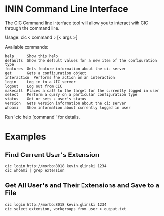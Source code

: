 ININ Command Line Interface
=======
The CIC Command line interface tool will allow you to interact with CIC through the command line.  

Usage: cic < command > [< args >]

Available commands:

    help      Show this help
    defaults  Show the default values for a new item of the configuration type
    features  Gets feature information about the cic server 
    get       Gets a configuration object
    interaction  Performs the action on an interaction 
    login     Log in to a CIC server
    logout    Log out from CIC
    makecall  Places a call to the target for the currently logged in user 
    select    Perform a query on a particular configuration type
    status    Get or sets a user's status 
    version   Gets version information about the cic server 
    whoami    Show information about currently logged in user

Run 'cic help [command]' for details.


Examples
========

Find Current User's Extension
-----------------------------

    cic login http://morbo:8018 kevin.glinski 1234
    cic whoami | grep extension


Get All User's and Their Extensions and Save to a File
------------------------------------------------------
    cic login http://morbo:8018 kevin.glinski 1234
    cic select extension, workgroups from user > output.txt
